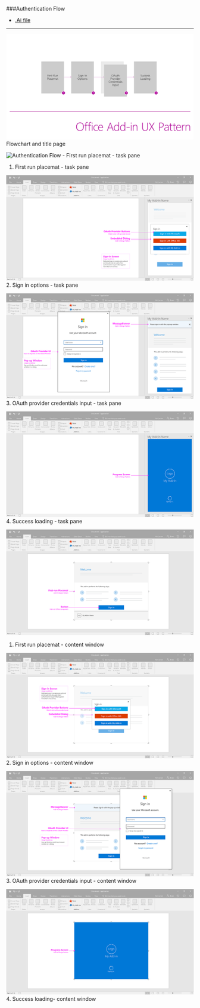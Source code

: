 ###Authentication Flow
* [.Ai file](https://github.com/OfficeDev/Office-Add-in-UX-Design-Patterns/blob/master/Patterns/Source%20Files/Authentication_Flow.ai?raw=true)

***
![Authentication Flow - Flowchart](Assets/Authentication_Flow/Authentication_Flow_Title%20Page.png)
Flowchart and title page

![Authentication Flow - First run placemat - task pane](Assets/Authentication_Flow_Desktop%20Task%20Pane%20Callouts.png)
1. First run placemat - task pane


![Authentication Flow - Sign in options - task pane](Assets/Authentication_Flow/Authentication_Flow_Desktop%20Task%20Pane.png)
2. Sign in options - task pane


![Authentication Flow - OAuth Privder Credentials Input - task pane](Assets/Authentication_Flow/Authentication_Flow_Desktop%20Task%20Pane%20copy.png)
3. OAuth provider credentials input - task pane 


![Authentication Flow - Success loading - task pane](Assets/Authentication_Flow/Authentication_Flow_Desktop%20Task%20Pane%20copy%202.png)
4. Success loading - task pane


![Authentication Flow - Composition for desktop content window](Assets/Authentication_Flow/Authentication_Flow_Desktop%20Content%20Window%20Callouts.png)
1. First run placemat - content window


![Authentication Flow - Composition for iPad content window](Assets/Authentication_Flow/Authentication_Flow_Desktop%20Content%20Window.png)
2. Sign in options - content window


![Authentication Flow - Composition for iPad content window](Assets/Authentication_Flow/Authentication_Flow_Desktop%20Content%20Window%20copy.png)
3. OAuth provider credentials input - content window

![Authentication Flow - Composition for iPad content window](Assets/Authentication_Flow/Authentication_Flow_Desktop%20Content%20Window%20copy%202.png)
4. Success loading- content window

